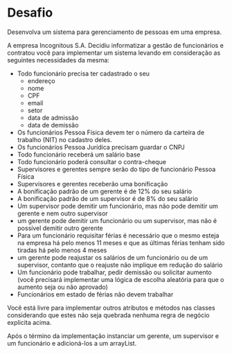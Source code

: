 # Desafio 

Desenvolva um sistema para gerenciamento de pessoas em uma empresa. 

A empresa Incognitous S.A. Decidiu informatizar a gestão de funcionários e contratou você para implementar um sistema levando em consideração as seguintes necessidades da mesma: 
* Todo funcionário precisa ter cadastrado o seu 
    * endereço
    * nome
    * CPF
    * email
    * setor
    * data de admissão 
    * data de demissão
* Os funcionários Pessoa Física devem ter o número da carteira de trabalho (NIT) no cadastro deles. 
* Os funcionários Pessoa Jurídica precisam guardar o CNPJ
* Todo funcionário receberá um salário base 
* Todo funcionário poderá consultar o contra-cheque 
* Supervisores e gerentes sempre serão do tipo de funcionário Pessoa Física
* Supervisores e gerentes receberão uma bonificação 
* A bonificação padrão de um gerente é de 12% do seu salário 
* A bonificação padrão de um supervisor é de 8% do seu salário
* Um supervisor pode demitir um funcionário, mas não pode demitir um gerente e nem outro supervisor
* um gerente pode demitir um funcionário ou um supervisor, mas não é possível demitir outro gerente
* Para um funcionário requisitar férias é necessário que o mesmo esteja na empresa há pelo menos 11 meses e que as últimas férias tenham sido tiradas há pelo menos 4 meses
* um gerente pode reajustar os salários de um funcionário ou de um supervisor, contanto que o reajuste não implique em redução do salário
* Um funcionário pode trabalhar, pedir demissão ou solicitar aumento (você precisará implementar uma lógica de escolha aleatória para que o aumento seja ou não aprovado)
* Funcionários em estado de férias não devem trabalhar

Você está livre para implementar outros atributos e métodos nas classes considerando que estes não seja quebrada nenhuma regra de negócio explicita acima. 

Após o término da implementação instanciar um gerente, um supervisor e um funcionário e adicioná-los a um arrayList.